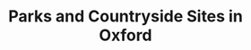 ---
schema: default
title: Parks and Countryside Sites in Oxford
organization: Oxford City Council
notes: Full INSPIRE dataset on data.gov.uk
resources:
  - name: Parks and Countryside Sites in Oxford INSPIRE dataset
    url: >-
      https://data.gov.uk/dataset/parks-and-countryside-sites-in-oxford-city-council-administrative-area
    format: html
license: 'http://www.opendefinition.org/licenses/odc-by'
category:
  - Environment
  - Parks and Open Spaces
  - Land and Property
maintainer: Oxford City Council
maintainer_email: opendata@oxford.gov.uk
---